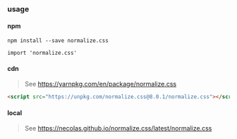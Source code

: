 ### usage

#### npm

`npm install --save normalize.css`

`import 'normalize.css'`

#### cdn

> See https://yarnpkg.com/en/package/normalize.css  

```html
<script src="https://unpkg.com/normalize.css@8.0.1/normalize.css"></script>
```

#### local

> See https://necolas.github.io/normalize.css/latest/normalize.css  
